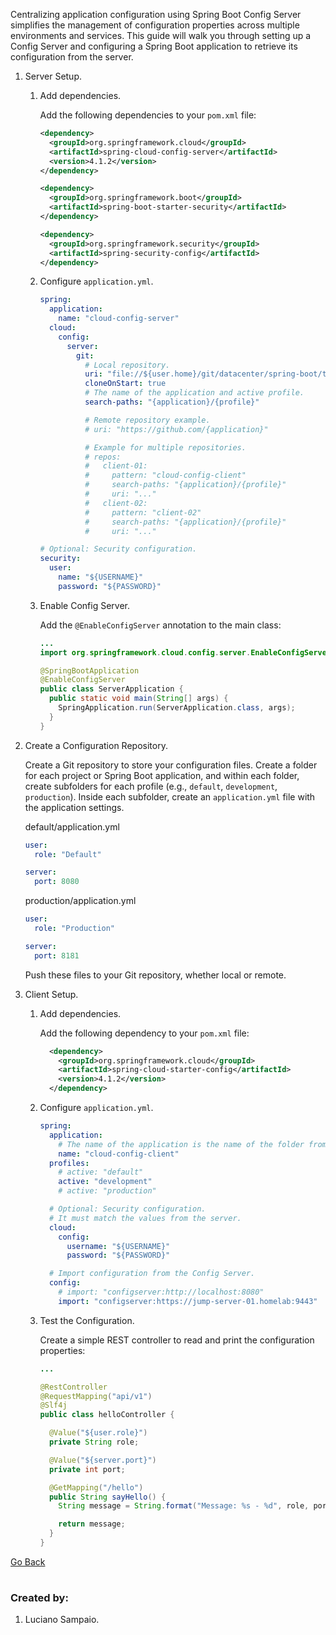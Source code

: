 Centralizing application configuration using Spring Boot Config Server simplifies the management of configuration properties across multiple environments and services. This guide will walk you through setting up a Config Server and configuring a Spring Boot application to retrieve its configuration from the server.

1. Server Setup.

    1. Add dependencies.

        Add the following dependencies to your `pom.xml` file:

        ```xml
        <dependency>
          <groupId>org.springframework.cloud</groupId>
          <artifactId>spring-cloud-config-server</artifactId>
          <version>4.1.2</version>
        </dependency>

        <dependency>
          <groupId>org.springframework.boot</groupId>
          <artifactId>spring-boot-starter-security</artifactId>
        </dependency>

        <dependency>
          <groupId>org.springframework.security</groupId>
          <artifactId>spring-security-config</artifactId>
        </dependency>
        ```

    1. Configure `application.yml`.

        ```yml
        spring:
          application:
            name: "cloud-config-server"
          cloud:
            config:
              server:
                git:
                  # Local repository.
                  uri: "file://${user.home}/git/datacenter/spring-boot/tutorial/samples/08-cloud-config/git-config"
                  cloneOnStart: true
                  # The name of the application and active profile.
                  search-paths: "{application}/{profile}"

                  # Remote repository example.
                  # uri: "https://github.com/{application}"

                  # Example for multiple repositories.
                  # repos:
                  #   client-01:
                  #     pattern: "cloud-config-client"
                  #     search-paths: "{application}/{profile}"
                  #     uri: "..."
                  #   client-02:
                  #     pattern: "client-02"
                  #     search-paths: "{application}/{profile}"
                  #     uri: "..."

        # Optional: Security configuration.
        security:
          user:
            name: "${USERNAME}"
            password: "${PASSWORD}"
        ```

    1. Enable Config Server.

        Add the `@EnableConfigServer` annotation to the main class:
        ```java
        ...
        import org.springframework.cloud.config.server.EnableConfigServer;

        @SpringBootApplication
        @EnableConfigServer
        public class ServerApplication {
          public static void main(String[] args) {
            SpringApplication.run(ServerApplication.class, args);
          }
        }
        ```

1. Create a Configuration Repository.

    Create a Git repository to store your configuration files. Create a folder for each project or Spring Boot application, and within each folder, create subfolders for each profile (e.g., `default`, `development`, `production`). Inside each subfolder, create an `application.yml` file with the application settings.

    default/application.yml
    ```yml
    user:
      role: "Default"

    server:
      port: 8080
    ```

    production/application.yml
    ```yml
    user:
      role: "Production"

    server:
      port: 8181
    ```

    Push these files to your Git repository, whether local or remote.

1. Client Setup.

    1. Add dependencies.

        Add the following dependency to your `pom.xml` file:

        ```xml
          <dependency>
            <groupId>org.springframework.cloud</groupId>
            <artifactId>spring-cloud-starter-config</artifactId>
            <version>4.1.2</version>
          </dependency>
        ```

    1. Configure `application.yml`.

        ```yml
        spring:
          application:
            # The name of the application is the name of the folder from the Git repository.
            name: "cloud-config-client"
          profiles:
            # active: "default"
            active: "development"
            # active: "production"

          # Optional: Security configuration.
          # It must match the values from the server.
          cloud:
            config:
              username: "${USERNAME}"
              password: "${PASSWORD}"

          # Import configuration from the Config Server.
          config:
            # import: "configserver:http://localhost:8080"
            import: "configserver:https://jump-server-01.homelab:9443"
        ```

    1. Test the Configuration.

        Create a simple REST controller to read and print the configuration properties:

        ```java
        ...

        @RestController
        @RequestMapping("api/v1")
        @Slf4j
        public class helloController {

          @Value("${user.role}")
          private String role;

          @Value("${server.port}")
          private int port;

          @GetMapping("/hello")
          public String sayHello() {
            String message = String.format("Message: %s - %d", role, port);

            return message;
          }
        }
        ```

[Go Back](../../../README.md)

#
### Created by:

1. Luciano Sampaio.
